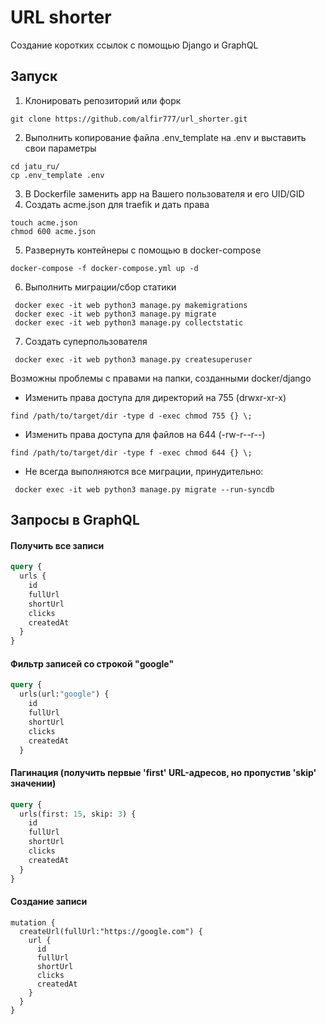 # URL shorter

Создание коротких ссылок с помощью Django и GraphQL

## Запуск
1. Клонировать репозиторий или форк
```
git clone https://github.com/alfir777/url_shorter.git
```
2. Выполнить копирование файла .env_template на .env и выставить свои параметры
```
cd jatu_ru/
cp .env_template .env
```
3. В Dockerfile заменить app на Вашего пользователя и его UID/GID
4. Создать acme.json для traefik и дать права
```
touch acme.json
chmod 600 acme.json
```
5. Развернуть контейнеры с помощью в docker-compose
```
docker-compose -f docker-compose.yml up -d
```
6. Выполнить миграции/сбор статики
```
 docker exec -it web python3 manage.py makemigrations
 docker exec -it web python3 manage.py migrate
 docker exec -it web python3 manage.py collectstatic
```
7. Создать суперпользователя
```
 docker exec -it web python3 manage.py createsuperuser
```
Возможны проблемы с правами на папки, созданными docker/django
- Изменить права доступа для директорий на 755 (drwxr-xr-x)
```
find /path/to/target/dir -type d -exec chmod 755 {} \;
```
- Изменить права доступа для файлов на 644 (-rw-r--r--)
```
find /path/to/target/dir -type f -exec chmod 644 {} \;
```
- Не всегда выполняются все миграции, принудительно:
```
 docker exec -it web python3 manage.py migrate --run-syncdb
```

## Запросы в GraphQL
#### Получить все записи
```GraphQL
query {
  urls {
    id
    fullUrl
    shortUrl
    clicks
    createdAt
  }
}
```

#### Фильтр записей со строкой "google"
```GraphQL
query {
  urls(url:"google") {
    id
    fullUrl
    shortUrl
    clicks
    createdAt
  }

```

#### Пагинация (получить первые 'first' URL-адресов, но пропустив 'skip' значении)
```GraphQL
query {
  urls(first: 15, skip: 3) {
    id
    fullUrl
    shortUrl
    clicks
    createdAt
  }
}
```

#### Создание записи
```
mutation {
  createUrl(fullUrl:"https://google.com") {
    url {
      id
      fullUrl
      shortUrl
      clicks
      createdAt
    }
  }
}
```